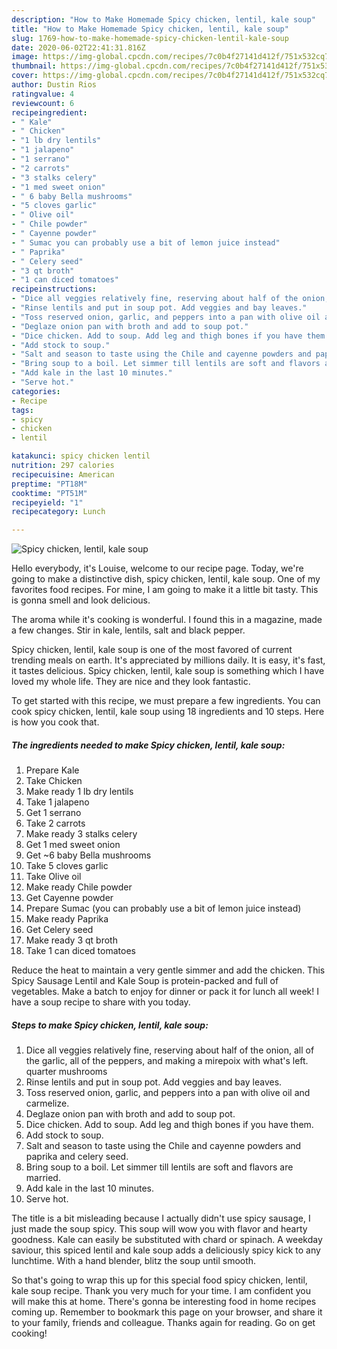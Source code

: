 ```yaml
---
description: "How to Make Homemade Spicy chicken, lentil, kale soup"
title: "How to Make Homemade Spicy chicken, lentil, kale soup"
slug: 1769-how-to-make-homemade-spicy-chicken-lentil-kale-soup
date: 2020-06-02T22:41:31.816Z
image: https://img-global.cpcdn.com/recipes/7c0b4f27141d412f/751x532cq70/spicy-chicken-lentil-kale-soup-recipe-main-photo.jpg
thumbnail: https://img-global.cpcdn.com/recipes/7c0b4f27141d412f/751x532cq70/spicy-chicken-lentil-kale-soup-recipe-main-photo.jpg
cover: https://img-global.cpcdn.com/recipes/7c0b4f27141d412f/751x532cq70/spicy-chicken-lentil-kale-soup-recipe-main-photo.jpg
author: Dustin Rios
ratingvalue: 4
reviewcount: 6
recipeingredient:
- " Kale"
- " Chicken"
- "1 lb dry lentils"
- "1 jalapeno"
- "1 serrano"
- "2 carrots"
- "3 stalks celery"
- "1 med sweet onion"
- " 6 baby Bella mushrooms"
- "5 cloves garlic"
- " Olive oil"
- " Chile powder"
- " Cayenne powder"
- " Sumac you can probably use a bit of lemon juice instead"
- " Paprika"
- " Celery seed"
- "3 qt broth"
- "1 can diced tomatoes"
recipeinstructions:
- "Dice all veggies relatively fine, reserving about half of the onion, all of the garlic, all of the peppers, and making a mirepoix with what&#39;s left. quarter mushrooms"
- "Rinse lentils and put in soup pot. Add veggies and bay leaves."
- "Toss reserved onion, garlic, and peppers into a pan with olive oil and carmelize."
- "Deglaze onion pan with broth and add to soup pot."
- "Dice chicken. Add to soup. Add leg and thigh bones if you have them."
- "Add stock to soup."
- "Salt and season to taste using the Chile and cayenne powders and paprika and celery seed."
- "Bring soup to a boil. Let simmer till lentils are soft and flavors are married."
- "Add kale in the last 10 minutes."
- "Serve hot."
categories:
- Recipe
tags:
- spicy
- chicken
- lentil

katakunci: spicy chicken lentil 
nutrition: 297 calories
recipecuisine: American
preptime: "PT18M"
cooktime: "PT51M"
recipeyield: "1"
recipecategory: Lunch

---
```



![Spicy chicken, lentil, kale soup](https://img-global.cpcdn.com/recipes/7c0b4f27141d412f/751x532cq70/spicy-chicken-lentil-kale-soup-recipe-main-photo.jpg)

Hello everybody, it's Louise, welcome to our recipe page. Today, we're going to make a distinctive dish, spicy chicken, lentil, kale soup. One of my favorites food recipes. For mine, I am going to make it a little bit tasty. This is gonna smell and look delicious.

The aroma while it&#39;s cooking is wonderful. I found this in a magazine, made a few changes. Stir in kale, lentils, salt and black pepper.

Spicy chicken, lentil, kale soup is one of the most favored of current trending meals on earth. It's appreciated by millions daily. It is easy, it's fast, it tastes delicious. Spicy chicken, lentil, kale soup is something which I have loved my whole life. They are nice and they look fantastic.


To get started with this recipe, we must prepare a few ingredients. You can cook spicy chicken, lentil, kale soup using 18 ingredients and 10 steps. Here is how you cook that.

<!--inarticleads1-->

##### The ingredients needed to make Spicy chicken, lentil, kale soup:

1. Prepare  Kale
1. Take  Chicken
1. Make ready 1 lb dry lentils
1. Take 1 jalapeno
1. Get 1 serrano
1. Take 2 carrots
1. Make ready 3 stalks celery
1. Get 1 med sweet onion
1. Get  ~6 baby Bella mushrooms
1. Take 5 cloves garlic
1. Take  Olive oil
1. Make ready  Chile powder
1. Get  Cayenne powder
1. Prepare  Sumac (you can probably use a bit of lemon juice instead)
1. Make ready  Paprika
1. Get  Celery seed
1. Make ready 3 qt broth
1. Take 1 can diced tomatoes


Reduce the heat to maintain a very gentle simmer and add the chicken. This Spicy Sausage Lentil and Kale Soup is protein-packed and full of vegetables. Make a batch to enjoy for dinner or pack it for lunch all week! I have a soup recipe to share with you today. 

<!--inarticleads2-->

##### Steps to make Spicy chicken, lentil, kale soup:

1. Dice all veggies relatively fine, reserving about half of the onion, all of the garlic, all of the peppers, and making a mirepoix with what&#39;s left. quarter mushrooms
1. Rinse lentils and put in soup pot. Add veggies and bay leaves.
1. Toss reserved onion, garlic, and peppers into a pan with olive oil and carmelize.
1. Deglaze onion pan with broth and add to soup pot.
1. Dice chicken. Add to soup. Add leg and thigh bones if you have them.
1. Add stock to soup.
1. Salt and season to taste using the Chile and cayenne powders and paprika and celery seed.
1. Bring soup to a boil. Let simmer till lentils are soft and flavors are married.
1. Add kale in the last 10 minutes.
1. Serve hot.


The title is a bit misleading because I actually didn&#39;t use spicy sausage, I just made the soup spicy. This soup will wow you with flavor and hearty goodness. Kale can easily be substituted with chard or spinach. A weekday saviour, this spiced lentil and kale soup adds a deliciously spicy kick to any lunchtime. With a hand blender, blitz the soup until smooth. 

So that's going to wrap this up for this special food spicy chicken, lentil, kale soup recipe. Thank you very much for your time. I am confident you will make this at home. There's gonna be interesting food in home recipes coming up. Remember to bookmark this page on your browser, and share it to your family, friends and colleague. Thanks again for reading. Go on get cooking!
